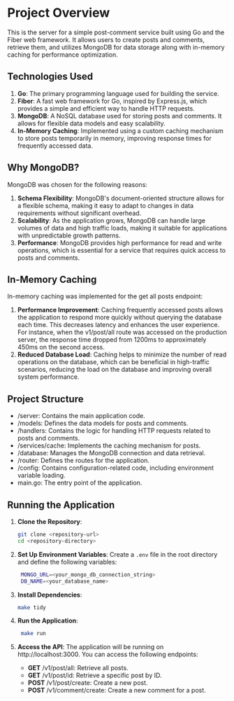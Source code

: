 # Project Overview

This is the server for a simple post-comment service built using Go and the Fiber web framework. It allows users to create posts and comments, retrieve them, and utilizes MongoDB for data storage along with in-memory caching for performance optimization.

## Technologies Used

1. **Go**: The primary programming language used for building the service.
2. **Fiber**: A fast web framework for Go, inspired by Express.js, which provides a simple and efficient way to handle HTTP requests.
3. **MongoDB**: A NoSQL database used for storing posts and comments. It allows for flexible data models and easy scalability.
4. **In-Memory Caching**: Implemented using a custom caching mechanism to store posts temporarily in memory, improving response times for frequently accessed data.

## Why MongoDB?

MongoDB was chosen for the following reasons:

1. **Schema Flexibility**: MongoDB's document-oriented structure allows for a flexible schema, making it easy to adapt to changes in data requirements without significant overhead.
2. **Scalability**: As the application grows, MongoDB can handle large volumes of data and high traffic loads, making it suitable for applications with unpredictable growth patterns.
3. **Performance**: MongoDB provides high performance for read and write operations, which is essential for a service that requires quick access to posts and comments.

## In-Memory Caching

In-memory caching was implemented for the get all posts endpoint:

1. **Performance Improvement**: Caching frequently accessed posts allows the application to respond more quickly without querying the database each time. This decreases latency and enhances the user experience. For instance, when the v1/post/all route was accessed on the production server, the response time dropped from 1200ms to approximately 450ms on the second access.
2. **Reduced Database Load**: Caching helps to minimize the number of read operations on the database, which can be beneficial in high-traffic scenarios, reducing the load on the database and improving overall system performance.

## Project Structure

- /server: Contains the main application code.
- /models: Defines the data models for posts and comments.
- /handlers: Contains the logic for handling HTTP requests related to posts and comments.
- /services/cache: Implements the caching mechanism for posts.
- /database: Manages the MongoDB connection and data retrieval.
- /router: Defines the routes for the application.
- /config: Contains configuration-related code, including environment variable loading.
- main.go: The entry point of the application.

## Running the Application

1. **Clone the Repository**:

   ```bash
   git clone <repository-url>
   cd <repository-directory>
   ```

2. **Set Up Environment Variables**:
   Create a `.env` file in the root directory and define the following variables:

   ```bash
    MONGO_URL=<your_mongo_db_connection_string>
    DB_NAME=<your_database_name>
   ```

3. **Install Dependencies**:

   ```bash
   make tidy
   ```

4. **Run the Application**:

   ```bash
    make run
   ```

5. **Access the API**:
   The application will be running on http://localhost:3000. You can access the following endpoints:

   - **GET** /v1/post/all: Retrieve all posts.
   - **GET** /v1/post/id: Retrieve a specific post by ID.
   - **POST** /v1/post/create: Create a new post.
   - **POST** /v1/comment/create: Create a new comment for a post.
